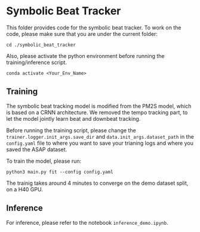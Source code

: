 # Symbolic Beat Tracker

This folder provides code for the symbolic beat tracker. To work on the code, please make sure that you are under the current folder:

    cd ./symbolic_beat_tracker

Also, please activate the python environment before running the training/inference script.

    conda activate <Your_Env_Name>

## Training

The symbolic beat tracking model is modified from the PM2S model, which is based on a CRNN architecture. We removed the tempo tracking part, to let the model jointly learn beat and downbeat tracking.

Before running the training script, please change the `trainer.logger.init_args.save_dir` and `data.init_args.dataset_path` in the `config.yaml` file to where you want to save your trianing logs and where you saved the ASAP dataset. 

To train the model, please run:

    python3 main.py fit --config config.yaml

The trainig takes around 4 minutes to converge on the demo dataset split, on a H40 GPU.

## Inference

For inference, please refer to the notebook `inference_demo.ipynb`.

